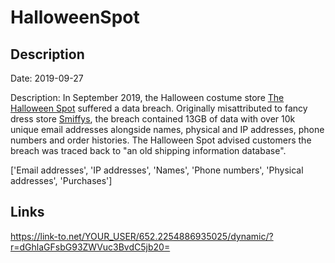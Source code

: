 # HalloweenSpot

## Description

Date: 2019-09-27

Description:
In September 2019, the Halloween costume store <a href="https://www.thehalloweenspot.com/" target="_blank" rel="noopener">The Halloween Spot</a> suffered a data breach. Originally misattributed to fancy dress store <a href="https://www.smiffys.com/" target="_blank" rel="noopener">Smiffys</a>, the breach contained 13GB of data with over 10k unique email addresses alongside names, physical and IP addresses, phone numbers and order histories. The Halloween Spot advised customers the breach was traced back to &quot;an old shipping information database&quot;.


['Email addresses', 'IP addresses', 'Names', 'Phone numbers', 'Physical addresses', 'Purchases']

## Links

https://link-to.net/YOUR_USER/652.2254886935025/dynamic/?r=dGhlaGFsbG93ZWVuc3BvdC5jb20=
